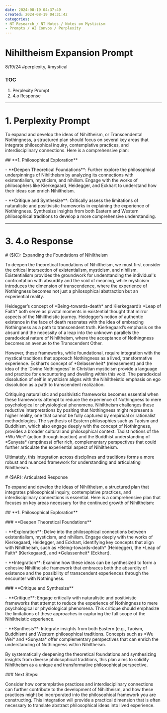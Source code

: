 ```yaml
---
date: 2024-08-19 04:37:49
created: 2024-08-19 04:31:42
categories:
- NT Research / NT Notes / Notes on Mysticism
- Prompts / AI Convos / Perplexity
---
```


# Nihiltheism Expansion Prompt

8/19/24 #perplexity, #mystical

### TOC

1. Perplexity Prompt 
2. 4.o Response 

* * *

# 1\. Perplexity Prompt 

To expand and develop the ideas of Nihiltheism, or Transcendental Nothingness, a structured plan should focus on several key areas that integrate philosophical inquiry, contemplative practices, and interdisciplinary connections. Here is a comprehensive plan:

  

\## \*\*1. Philosophical Exploration\*\*

  

\- \*\*Deepen Theoretical Foundations\*\*: Further explore the philosophical underpinnings of Nihiltheism by analyzing its connections with existentialism, mysticism, and nihilism. Engage with the works of philosophers like Kierkegaard, Heidegger, and Eckhart to understand how their ideas can enrich Nihiltheism.

\- \*\*Critique and Synthesize\*\*: Critically assess the limitations of naturalistic and positivistic frameworks in explaining the experience of Nothingness. Synthesize insights from both Eastern and Western philosophical traditions to develop a more comprehensive understanding.

* * *

# 3\. 4.o Response

\# {$IC}: Expanding the Foundations of Nihiltheism

  

To deepen the theoretical foundations of Nihiltheism, we must first consider the critical intersection of existentialism, mysticism, and nihilism. Existentialism provides the groundwork for understanding the individual's confrontation with absurdity and the void of meaning, while mysticism introduces the dimension of transcendence, where the experience of Nothingness becomes not just a philosophical abstraction but an experiential reality.

  

Heidegger’s concept of \*Being-towards-death\* and Kierkegaard’s \*Leap of Faith\* both serve as pivotal moments in existential thought that mirror aspects of the Nihiltheistic journey. Heidegger’s notion of authentic existence in the face of death resonates with the idea of embracing Nothingness as a path to transcendent truth. Kierkegaard’s emphasis on the absurd and the necessity of a leap into the unknown parallels the paradoxical nature of Nihiltheism, where the acceptance of Nothingness becomes an avenue to the Transcendent Other.

  

However, these frameworks, while foundational, require integration with the mystical traditions that approach Nothingness as a lived, transformative experience. Eckhart’s concept of \*Gelassenheit\* (releasement) and the idea of the ‘Divine Nothingness’ in Christian mysticism provide a language and practice for encountering and dwelling within this void. The paradoxical dissolution of self in mysticism aligns with the Nihiltheistic emphasis on ego dissolution as a path to transcendent realization.

  

Critiquing naturalistic and positivistic frameworks becomes essential when these frameworks attempt to reduce the experience of Nothingness to mere psychological or physiological phenomena. Nihiltheism challenges these reductive interpretations by positing that Nothingness might represent a higher reality, one that cannot be fully captured by empirical or rationalist methodologies. The synthesis of Eastern philosophies such as Taoism and Buddhism, which also engage deeply with the concept of Nothingness, provides a broader cultural and philosophical context. Taoist notions of the \*Wu Wei\* (action through inaction) and the Buddhist understanding of \*Sunyata\* (emptiness) offer rich, complementary perspectives that could further articulate the experiential aspect of Nihiltheism.

  

Ultimately, this integration across disciplines and traditions forms a more robust and nuanced framework for understanding and articulating Nihiltheism.

  

\# {$AR}: Articulated Response

  

To expand and develop the ideas of Nihiltheism, a structured plan that integrates philosophical inquiry, contemplative practices, and interdisciplinary connections is essential. Here is a comprehensive plan that focuses on key areas necessary for the continued growth of Nihiltheism:

  

\## \*\*1. Philosophical Exploration\*\*

  

\### \*\*Deepen Theoretical Foundations\*\*

\- \*\*Exploration\*\*: Delve into the philosophical connections between existentialism, mysticism, and nihilism. Engage deeply with the works of Kierkegaard, Heidegger, and Eckhart, identifying key concepts that align with Nihiltheism, such as \*Being-towards-death\* (Heidegger), the \*Leap of Faith\* (Kierkegaard), and \*Gelassenheit\* (Eckhart).

\- \*\*Integration\*\*: Examine how these ideas can be synthesized to form a cohesive Nihiltheistic framework that embraces both the absurdity of existence and the possibility of transcendent experiences through the encounter with Nothingness.

  

\### \*\*Critique and Synthesize\*\*

\- \*\*Critique\*\*: Engage critically with naturalistic and positivistic frameworks that attempt to reduce the experience of Nothingness to mere psychological or physiological phenomena. This critique should emphasize the limitations of these approaches in capturing the full scope of the Nihiltheistic experience.

\- \*\*Synthesis\*\*: Integrate insights from both Eastern (e.g., Taoism, Buddhism) and Western philosophical traditions. Concepts such as \*Wu Wei\* and \*Sunyata\* offer complementary perspectives that can enrich the understanding of Nothingness within Nihiltheism.

  

By systematically deepening the theoretical foundations and synthesizing insights from diverse philosophical traditions, this plan aims to solidify Nihiltheism as a unique and transformative philosophical perspective. 

  

\### Next Steps:

Consider how contemplative practices and interdisciplinary connections can further contribute to the development of Nihiltheism, and how these practices might be incorporated into the philosophical framework you are constructing. This integration will provide a practical dimension that is often necessary to translate abstract philosophical ideas into lived experience.